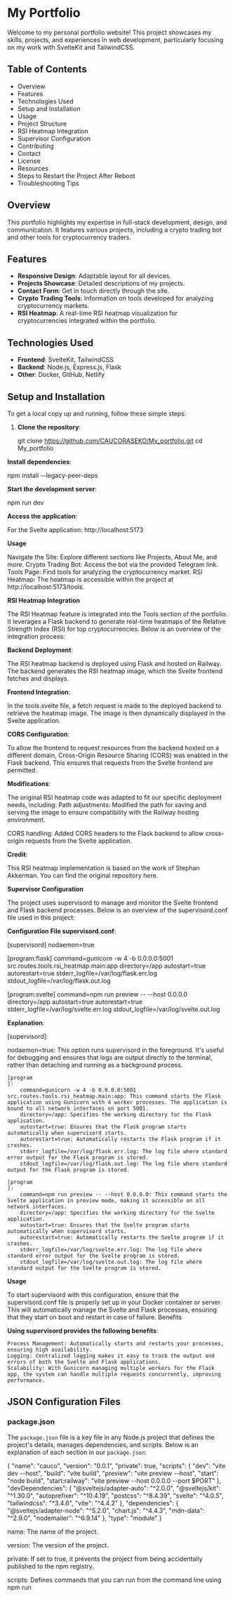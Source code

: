 # My Portfolio

Welcome to my personal portfolio website! This project showcases my skills, projects, and experiences in web development, particularly focusing on my work with SvelteKit and TailwindCSS.

## Table of Contents

- Overview
- Features
- Technologies Used
- Setup and Installation
- Usage
- Project Structure
- RSI Heatmap Integration
- Supervisor Configuration
- Contributing
- Contact
- License
- Resources
- Steps to Restart the Project After Reboot
- Troubleshooting Tips

## Overview

This portfolio highlights my expertise in full-stack development, design, and communication. It features various projects, including a crypto trading bot and other tools for cryptocurrency traders.

## Features

- **Responsive Design**: Adaptable layout for all devices.
- **Projects Showcase**: Detailed descriptions of my projects.
- **Contact Form**: Get in touch directly through the site.
- **Crypto Trading Tools**: Information on tools developed for analyzing cryptocurrency markets.
- **RSI Heatmap**: A real-time RSI heatmap visualization for cryptocurrencies integrated within the portfolio.

## Technologies Used

- **Frontend**: SvelteKit, TailwindCSS
- **Backend**: Node.js, Express.js, Flask
- **Other**: Docker, GitHub, Netlify

## Setup and Installation

To get a local copy up and running, follow these simple steps:

1. **Clone the repository**:
   

   git clone https://github.com/CAUCORASEKO/My_portfolio.git
   cd My_portfolio

    
**Install dependencies**:

npm install --legacy-peer-deps


**Start the development server**:

npm run dev

**Access the application**:

For the Svelte application: http://localhost:5173

**Usage**

Navigate the Site: Explore different sections like Projects, About Me, and more.
Crypto Trading Bot: Access the bot via the provided Telegram link.
Tools Page: Find tools for analyzing the cryptocurrency market.
RSI Heatmap: The heatmap is accessible within the project at http://localhost:5173/tools.

**RSI Heatmap Integration**

The RSI Heatmap feature is integrated into the Tools section of the portfolio. It leverages a Flask backend to generate real-time heatmaps of the Relative Strength Index (RSI) for top cryptocurrencies. Below is an overview of the integration process:

**Backend Deployment**:
        
The RSI heatmap backend is deployed using Flask and hosted on Railway. The backend generates the RSI heatmap image, which the Svelte frontend fetches and displays.

**Frontend Integration**:

In the tools.svelte file, a fetch request is made to the deployed backend to retrieve the heatmap image. The image is then dynamically displayed in the Svelte application.

**CORS Configuration**:

To allow the frontend to request resources from the backend hosted on a different domain, Cross-Origin Resource Sharing (CORS) was enabled in the Flask backend. This ensures that requests from the Svelte frontend are permitted.

**Modifications**:
        
The original RSI heatmap code was adapted to fit our specific deployment needs, including:
Path adjustments: Modified the path for saving and serving the image to ensure compatibility with the Railway hosting environment.

CORS handling: Added CORS headers to the Flask backend to allow cross-origin requests from the Svelte application.

**Credit**:
        
This RSI heatmap implementation is based on the work of Stephan Akkerman. You can find the original repository here.

**Supervisor Configuration**

The project uses supervisord to manage and monitor the Svelte frontend and Flask backend processes. Below is an overview of the supervisord.conf file used in this project:

**Configuration File supervisord.conf**:

[supervisord]
nodaemon=true

[program:flask]
command=gunicorn -w 4 -b 0.0.0.0:5001 src.routes.tools.rsi_heatmap.main:app
directory=/app
autostart=true
autorestart=true
stderr_logfile=/var/log/flask.err.log
stdout_logfile=/var/log/flask.out.log

[program:svelte]
command=npm run preview -- --host 0.0.0.0
directory=/app
autostart=true
autorestart=true
stderr_logfile=/var/log/svelte.err.log
stdout_logfile=/var/log/svelte.out.log

**Explanation**:

[supervisord]:

nodaemon=true: This option runs supervisord in the foreground. It's useful for debugging and ensures that logs are output directly to the terminal, rather than detaching and running as a background process.

    [program
    ]:
        command=gunicorn -w 4 -b 0.0.0.0:5001 src.routes.tools.rsi_heatmap.main:app: This command starts the Flask application using Gunicorn with 4 worker processes. The application is bound to all network interfaces on port 5001.
        directory=/app: Specifies the working directory for the Flask application.
        autostart=true: Ensures that the Flask program starts automatically when supervisord starts.
        autorestart=true: Automatically restarts the Flask program if it crashes.
        stderr_logfile=/var/log/flask.err.log: The log file where standard error output for the Flask program is stored.
        stdout_logfile=/var/log/flask.out.log: The log file where standard output for the Flask program is stored.

    [program
    ]:
        command=npm run preview -- --host 0.0.0.0: This command starts the Svelte application in preview mode, making it accessible on all network interfaces.
        directory=/app: Specifies the working directory for the Svelte application.
        autostart=true: Ensures that the Svelte program starts automatically when supervisord starts.
        autorestart=true: Automatically restarts the Svelte program if it crashes.
        stderr_logfile=/var/log/svelte.err.log: The log file where standard error output for the Svelte program is stored.
        stdout_logfile=/var/log/svelte.out.log: The log file where standard output for the Svelte program is stored.

**Usage**

To start supervisord with this configuration, ensure that the supervisord.conf file is properly set up in your Docker container or server. This will automatically manage the Svelte and Flask processes, ensuring that they start on boot and restart in case of failure.
Benefits

**Using supervisord provides the following benefits**:

    Process Management: Automatically starts and restarts your processes, ensuring high availability.
    Logging: Centralized logging makes it easy to track the output and errors of both the Svelte and Flask applications.
    Scalability: With Gunicorn managing multiple workers for the Flask app, the system can handle multiple requests concurrently, improving performance.

    
## JSON Configuration Files

### package.json

The `package.json` file is a key file in any Node.js project that defines the project's details, manages dependencies, and scripts. Below is an explanation of each section in our `package.json`:

{
  "name": "cauco",
  "version": "0.0.1",
  "private": true,
  "scripts": {
    "dev": "vite dev --host",
    "build": "vite build",
    "preview": "vite preview --host",
    "start": "node build",
    "start:railway": "vite preview --host 0.0.0.0 --port $PORT"
  },
  "devDependencies": {
    "@sveltejs/adapter-auto": "^2.0.0",
    "@sveltejs/kit": "^1.30.0",
    "autoprefixer": "^10.4.19",
    "postcss": "^8.4.39",
    "svelte": "^4.0.5",
    "tailwindcss": "^3.4.6",
    "vite": "^4.4.2"
  },
  "dependencies": {
    "@sveltejs/adapter-node": "^5.2.0",
    "chart.js": "^4.4.3",
    "mdn-data": "^2.9.0",
    "nodemailer": "^6.9.14"
  },
  "type": "module"
}

name: The name of the project.

version: The version of the project.

private: If set to true, it prevents the project from being accidentally published to the npm registry.

scripts: Defines commands that you can run from the command line using npm run <script>. 

In this project:

dev: Starts the Vite development server in host mode.
build: Compiles the project into a production-optimized format.
preview: Previews the production build.
start: Starts the application using Node.js.
start:railway: Configures and launches the application on Railway with the necessary options for deployment.

devDependencies: Dependencies required only for project development. It includes tools like Vite, Svelte, TailwindCSS, and PostCSS.

dependencies: Dependencies required for the project to run in production. It includes adapters for Svelte, libraries like Chart.js, and Nodemailer for sending emails.

type: Indicates that the project uses ECMAScript modules, instead of CommonJS modules.

**package-lock.json**

The package-lock.json file is automatically generated when you run npm install in a project. This file ensures that dependencies are installed in the same way across all machines by locking the exact versions of each package and its sub-dependencies.

**This file includes**:

version: The version of the package-lock.json schema.
requires: Indicates if the package requires other dependencies.
dependencies: A detailed list of each dependency, including its version, integrity, and the versions of its sub-dependencies.

The package-lock.json is crucial for maintaining a consistent development environment, ensuring that all developers and deployment environments use the same versions of the project’s dependencies.


**Project Structure**
     

    Project Root
├── src/
│   ├── components/
│   │   ├── Footer.svelte
│   │   ├── Header.svelte
│   │   ├── Main.svelte
│   │   ├── Modal.svelte
│   │   ├── modalStore.js
│   │   └── Step.svelte
│   ├── lib/
│   │   └── index.js
│   ├── routes/
│   │   ├── api/
│   │   │   └── contact.js
│   │   └── tools/
│   │       ├── rsi_heatmap/
│   │       │   ├── __pycache__/
│   │       │   ├── data.py
│   │       │   └── main.py
│   │       ├── cryptohunter.svelte
│   │       ├── news.svelte
│   │       ├── rsiheatmap.svelte
│   │       ├── +layout.svelte
│   │       └── +page.svelte
│   ├── app.css
│   ├── app.html
│   └── global.css
├── static/
│   ├── assets/
│   ├── images/
│   └── favicon.png
├── .env
├── .gitattributes
├── .gitignore
├── .hintrc
├── .npmrc
├── Dockerfile
├── package-lock.json
├── package.json
├── postcss.config.cjs
├── Procfile
├── README.md
├── requirements.txt
├── supervisord.conf
├── svelte.config.js
├── tailwind.config.cjs
├── tailwind.config.js
└── vite.config.js


      

Contributing

Contributions are welcome! Please fork this repository and submit a pull request for any improvements or additions.
Contact

Claudio Valenzuela - latribubooking@gmail.com

Project Link: https://github.com/CAUCORASEKO/My_portfolio
License

**This project is licensed under the MIT License.**

**Resources**

Init SvelteKit w. TailwindCSS: TailwindCSS Guide
Google Fonts: Google Fonts
Font Awesome CDN: Font Awesome CDN
Font Awesome Icons: Font Awesome Icons
Particles js: Particles.js

Steps to Restart the Project After Reboot

**Open Terminal and navigate to your project directory**:


cd ~/Desktop/My_portfolio

**Start Docker**:

Make sure Docker Desktop is running. If it's not, start Docker Desktop from your applications.

**Build the Docker image (if needed)**:

docker build -t my_svelte_app .

**Run the Docker container**:



    docker run -p 8081:4173 -p 5002:5001 my_svelte_app

Ensure there are no port conflicts. If there are, stop the conflicting services or containers and try running the command again.

**Access the application**:
        
For the Svelte application: http://localhost:5173
For the API (heatmap): http://localhost:5002/heatmap

**Troubleshooting Tips**

Check Docker Status:
Make sure Docker is running. If you encounter issues, restart Docker Desktop.

**Check Logs**:

If the application is not running as expected, check the Docker container logs:

bash

docker logs <container_id>

**Port Conflicts**:

Ensure no other services are running on ports 8081 or 5002. Use lsof -i :<port> to check and kill -9 <PID> to stop them if necessary.